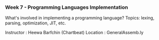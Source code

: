 ### Week 7 - Programming Languages Implementation

What's involved in implementing a programming language? Topics: lexing,
parsing, optimization, JIT, etc.

Instructor
:   Heewa Barfchin (Chartbeat)
Location
:   GeneralAssemb.ly


